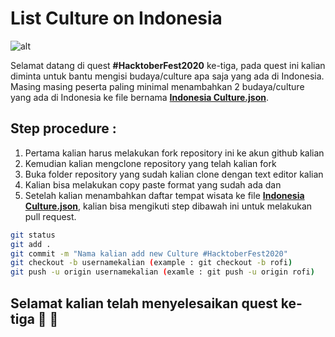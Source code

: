 # List Culture on Indonesia

![alt](https://image.freepik.com/free-vector/indonesia-culture-illustration_3264-79.jpg)

Selamat datang di quest **#HacktoberFest2020** ke-tiga, pada quest ini kalian diminta untuk bantu mengisi budaya/culture apa saja yang ada di Indonesia. Masing masing peserta paling minimal menambahkan 2 budaya/culture yang ada di Indonesia ke file bernama **[Indonesia Culture.json](https://github.com/tiuinws/list-culture-on-indonesia/blob/master/indonesia-culture.json)**.

## Step procedure :
1. Pertama kalian harus melakukan fork repository ini ke akun github kalian
2. Kemudian kalian mengclone repository yang telah kalian fork 
3. Buka folder repository yang sudah kalian clone dengan text editor kalian
4. Kalian bisa melakukan copy paste format yang sudah ada dan 
5. Setelah kalian menambahkan daftar tempat wisata ke file **[Indonesia Culture.json](https://github.com/tiuinws/list-culture-on-indonesia/blob/master/indonesia-culture.json)**, kalian bisa mengikuti step dibawah ini untuk melakukan pull request.

```bash
git status 
git add .
git commit -m "Nama kalian add new Culture #HacktoberFest2020"
git checkout -b usernamekalian (example : git checkout -b rofi)
git push -u origin usernamekalian (examle : git push -u origin rofi)
```

## Selamat kalian telah menyelesaikan quest ke-tiga :clap: :clap:
